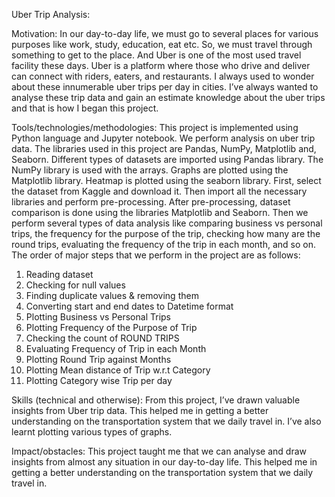 Uber Trip Analysis:

Motivation:
In our day-to-day life, we must go to several places for various purposes like work, study, education, eat etc. So, we must travel through something to get to the place. And Uber is one of the most used travel facility these days. Uber is a platform where those who drive and deliver can connect with riders, eaters, and restaurants. 
I always used to wonder about these innumerable uber trips per day in cities. I’ve always wanted to analyse these trip data and gain an estimate knowledge about the uber trips and that is how I began this project.

Tools/technologies/methodologies:
This project is implemented using Python language and Jupyter notebook. We perform analysis on uber trip data. The libraries used in this project are Pandas, NumPy, Matplotlib and, Seaborn. Different types of datasets are imported using Pandas library. The NumPy library is used with the arrays. Graphs are plotted using the Matplotlib library. Heatmap is plotted using the seaborn library. 
First, select the dataset from Kaggle and download it. Then import all the necessary libraries and perform pre-processing. After pre-processing, dataset comparison is done using the libraries Matplotlib and Seaborn. 
Then we perform several types of data analysis like comparing business vs personal trips, the frequency for the purpose of the trip, checking how many are the round trips, evaluating the frequency of the trip in each month, and so on.
The order of major steps that we perform in the project are as follows:
1.	Reading dataset
2.	Checking for null values
3.	Finding duplicate values & removing them
4.	Converting start and end dates to Datetime format
5.	Plotting Business vs Personal Trips
6.	Plotting Frequency of the Purpose of Trip
7.	Checking the count of ROUND TRIPS 
8.	Evaluating Frequency of Trip in each Month
9.	Plotting Round Trip against Months
10.	Plotting Mean distance of Trip w.r.t Category
11.	Plotting Category wise Trip per day

Skills (technical and otherwise):
From this project, I’ve drawn valuable insights from Uber trip data. This helped me in getting a better understanding on the transportation system that we daily travel in. I’ve also learnt plotting various types of graphs. 

Impact/obstacles:
This project taught me that we can analyse and draw insights from almost any situation in our day-to-day life. This helped me in getting a better understanding on the transportation system that we daily travel in.
